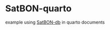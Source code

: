 # SatBON-quarto
example using [SatBON-db](https://github.com/USF-IMARS/SatBON-db) in quarto documents
